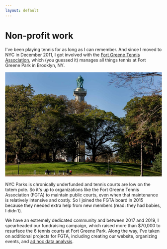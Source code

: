 ```yaml
---
layout: default
---
```


# Non-profit work

I've been playing tennis for as long as I can remember. And since I moved to NYC in December 2011, I got involved with the [Fort Greene Tennis Association](http://www.fortgreenetennis.org/), which (you guessed it) manages all things tennis at Fort Greene Park in Brooklyn, NY.

![Fort Greene](https://github.com/seeess1/seeess1.github.io/raw/master/assets/images/fort-greene-park.jpg)

NYC Parks is chronically underfunded and tennis courts are low on the totem pole. So it's up to organizations like the Fort Greene Tennis Association (FGTA) to maintain public courts, even when that maintenance is relatively intensive and costly. So I joined the FGTA board in 2015 because they needed extra help from new members (read: they had babies, I didn't).

We have an extremely dedicated community and between 2017 and 2019, I spearheaded our fundraising campaign, which raised more than $70,000 to resurface the 6 tennis courts at Fort Greene Park. Along the way, I've taken on additional projects for FGTA, including creating our website, organizing events, and [ad hoc data analysis](./side-projects.md).